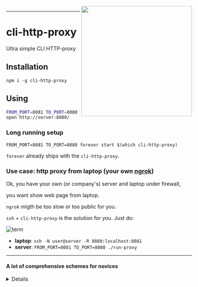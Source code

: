 <img width="300" src="https://cloud.githubusercontent.com/assets/6201068/16714438/4b0eaf94-46d4-11e6-8601-1acafc8acb3f.png" align="right"/>

----

# cli-http-proxy
Ultra simple CLI HTTP-proxy

## Installation
`npm i -g cli-http-proxy`

## Using
```sh
FROM_PORT=8081 TO_PORT=8080 cli-http-proxy
open http://server:8080/
```

### Long running setup
`FROM_PORT=8081 TO_PORT=8080 forever start $(which cli-http-proxy)`

`forever` already ships with the `cli-http-proxy`.

### Use case: http proxy from laptop (your own [ngrok](https://ngrok.com))

Ok, you have your own (or company's) server and laptop under firewall,

you want show web page from laptop.

`ngrok` migth be too slow or too public for you.

`ssh` + `cli-http-proxy` is the solution for you. Just do:

![term](https://cloud.githubusercontent.com/assets/6201068/16714487/c9142d00-46d5-11e6-9015-6d26d9f0a53a.png)

* **laptop**: `ssh -N user@server -R 8080:localhost:8081`
* **server**: `FROM_PORT=8081 TO_PORT=8080 ./run-proxy`

----

#### A lot of comprehensive schemes for novices

<details>
**forwarding scheme**:

```
laptop                           your public server
  ( ) --------------------------------> ( )
                ( looks up )         
  ( ) <-------------------------------- ( )
                ( responds )
  ( ) <-------------------------------> ( )
        ( middlwares stores connection )
```

**tunnel scheme**:

```
laptop                                                                 server
                                          |
         <----------> localhost:8080 <--------> server:8081 <--------> server:8080
(   local server  )                  ( :22 ssh )         ( cli-http-proxy )
(e.g. node express)                       |
```

**networking scheme**:

```
laptop web server <----> ssh <----> server web proxy <----> user web client
```

![proxy](https://cloud.githubusercontent.com/assets/6201068/16714602/8b52daee-46d9-11e6-9dea-4ea32db51806.png)
</details>
